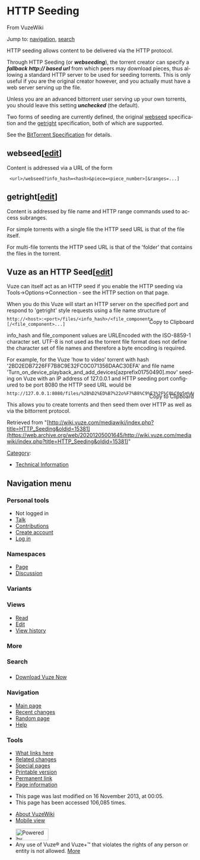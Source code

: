 <div id="mw-page-base" class="noprint">

</div>

<div id="mw-head-base" class="noprint">

</div>

<div id="content" class="mw-body" role="main">

<span id="top"></span>

<div class="mw-indicators">

</div>

# HTTP Seeding

<div id="bodyContent" class="mw-body-content">

<div id="siteSub">

From VuzeWiki

</div>

<div id="contentSub">

</div>

<div id="jump-to-nav" class="mw-jump">

Jump to: [navigation](#mw-head), [search](#p-search)

</div>

<div id="mw-content-text" class="mw-content-ltr" lang="en" dir="ltr">

HTTP seeding allows content to be delivered via the HTTP protocol.

Through HTTP Seeding (or ***webseeding***), the torrent creator can
specify a ***fallback http:// based url*** from which peers may download
pieces, thus allowing a standard HTTP server to be used for seeding
torrents. This is only useful if you are the original creator however,
and you actually must have a web server serving up the file.

Unless you are an advanced bittorrent user serving up your own torrents,
you should leave this setting ***unchecked*** (the default).

Two forms of seeding are currently defined, the original
<a href="https://web.archive.org/web/20201205001645/http://bittornado.com/docs/webseed-spec.txt" class="external text">webseed</a>
specification and the
<a href="https://web.archive.org/web/20201205001645/http://www.getright.com/seedtorrent.html" class="external text">getright</a>
specification, both of which are supported.

See the
<a href="https://web.archive.org/web/20201205001645/http://wiki.theory.org/BitTorrentSpecification#WebSeeding" class="external text">BitTorrent Specification</a>
for details.

## <span id="webseed" class="mw-headline">webseed</span><span class="mw-editsection"><span class="mw-editsection-bracket">\[</span>[edit](/web/20201205001645/http://wiki.vuze.com/mediawiki/index.php?title=HTTP_Seeding&action=edit&section=1 "Edit section: webseed")<span class="mw-editsection-bracket">\]</span></span>

Content is addressed via a URL of the form

` <url>/webseed?info_hash=<hash>&piece=<piece_number>[&ranges=...]`

## <span id="getright" class="mw-headline">getright</span><span class="mw-editsection"><span class="mw-editsection-bracket">\[</span>[edit](/web/20201205001645/http://wiki.vuze.com/mediawiki/index.php?title=HTTP_Seeding&action=edit&section=2 "Edit section: getright")<span class="mw-editsection-bracket">\]</span></span>

Content is addressed by file name and HTTP range commands used to access
subranges.

For simple torrents with a single file the HTTP seed URL is that of the
file itself.

For multi-file torrents the HTTP seed URL is that of the 'folder' that
contains the files in the torrent.

## <span id="Vuze_as_an_HTTP_Seed" class="mw-headline">Vuze as an HTTP Seed</span><span class="mw-editsection"><span class="mw-editsection-bracket">\[</span>[edit](/web/20201205001645/http://wiki.vuze.com/mediawiki/index.php?title=HTTP_Seeding&action=edit&section=3 "Edit section: Vuze as an HTTP Seed")<span class="mw-editsection-bracket">\]</span></span>

Vuze can itself act as an HTTP seed if you enable the HTTP seeding via
Tools->Options->Connection - see the HTTP section on that page.

When you do this Vuze will start an HTTP server on the specified port
and respond to 'getright' style requests using a file name structure of

<div style="text-align:right; margin-bottom:-37px;">

Copy to Clipboard

</div>

```
http://<host>:<port>/files/<info_hash>/<file_component>[/<file_component>...]
```

info_hash and file_component values are URLEncoded with the ISO-8859-1
character set. UTF-8 is not used as the torrent file format does not
define the character set of file names and therefore a byte encoding is
required.

For example, for the Vuze 'how to video' torrent with hash
'2BD2EDB7226FF7B8C9E32FC0C071356DAAC30EFA' and file name
'Turn_on_device_playback_and_add_devices\[azprefix01750490\].mov'
seeding on Vuze with an IP address of 127.0.0.1 and HTTP seeding port
configured to be port 8080 the HTTP seed URL would be

<div style="text-align:right; margin-bottom:-37px;">

Copy to Clipboard

</div>

```
http://127.0.0.1:8080/files/%2B%D2%ED%B7%22o%F7%B8%C9%E3%2F%C0%C0q5m%AA%C3%0E%FA/Turn_on_device_playback_and_add_devices[azprefix01750490].mov
```

This allows you to create torrents and then seed them over HTTP as well
as via the bittorrent protocol.

</div>

<div class="printfooter">

Retrieved from
"[http://wiki.vuze.com/mediawiki/index.php?title=HTTP_Seeding&oldid=15381](https://web.archive.org/web/20201205001645/http://wiki.vuze.com/mediawiki/index.php?title=HTTP_Seeding&oldid=15381)"

</div>

<div id="catlinks" class="catlinks" mw="interface">

<div id="mw-normal-catlinks" class="mw-normal-catlinks">

[Category](/web/20201205001645/http://wiki.vuze.com/w/Special:Categories "Special:Categories"):

-   [Technical
    Information](/web/20201205001645/http://wiki.vuze.com/w/Category:Technical_Information "Category:Technical Information")

</div>

</div>

<div class="visualClear">

</div>

</div>

</div>

<div id="mw-navigation">

## Navigation menu

<div id="mw-head">

<div id="p-personal" role="navigation"
aria-labelledby="p-personal-label">

### Personal tools

-   <span id="pt-anonuserpage">Not logged in</span>
-   <span
    id="pt-anontalk">[Talk](/web/20201205001645/http://wiki.vuze.com/w/Special:MyTalk "Discussion about edits from this IP address [n]")</span>
-   <span
    id="pt-anoncontribs">[Contributions](/web/20201205001645/http://wiki.vuze.com/w/Special:MyContributions "A list of edits made from this IP address [y]")</span>
-   <span id="pt-createaccount">[Create
    account](/web/20201205001645/http://wiki.vuze.com/mediawiki/index.php?title=Special:CreateAccount&returnto=HTTP+Seeding "You are encouraged to create an account and log in; however, it is not mandatory")</span>
-   <span id="pt-login">[Log
    in](/web/20201205001645/http://wiki.vuze.com/mediawiki/index.php?title=Special:UserLogin&returnto=HTTP+Seeding "You are encouraged to log in; however, it is not mandatory [o]")</span>

</div>

<div id="left-navigation">

<div id="p-namespaces" class="vectorTabs" role="navigation"
aria-labelledby="p-namespaces-label">

### Namespaces

-   <span
    id="ca-nstab-main">[Page](/web/20201205001645/http://wiki.vuze.com/w/HTTP_Seeding "View the content page [c]")</span>
-   <span
    id="ca-talk">[Discussion](/web/20201205001645/http://wiki.vuze.com/w/Talk:HTTP_Seeding "Discussion about the content page [t]")</span>

</div>

<div id="p-variants" class="vectorMenu emptyPortlet" role="navigation"
aria-labelledby="p-variants-label">

### Variants[](#)

<div class="menu">

</div>

</div>

</div>

<div id="right-navigation">

<div id="p-views" class="vectorTabs" role="navigation"
aria-labelledby="p-views-label">

### Views

-   <span
    id="ca-view">[Read](/web/20201205001645/http://wiki.vuze.com/w/HTTP_Seeding)</span>
-   <span
    id="ca-edit">[Edit](/web/20201205001645/http://wiki.vuze.com/mediawiki/index.php?title=HTTP_Seeding&action=edit "Edit this page [e]")</span>
-   <span id="ca-history">[View
    history](/web/20201205001645/http://wiki.vuze.com/mediawiki/index.php?title=HTTP_Seeding&action=history "Past revisions of this page [h]")</span>

</div>

<div id="p-cactions" class="vectorMenu emptyPortlet" role="navigation"
aria-labelledby="p-cactions-label">

### More[](#)

<div class="menu">

</div>

</div>

<div id="p-search" role="search">

### Search

<div id="simpleSearch">

</div>

</div>

</div>

</div>

<div id="mw-panel">

<div id="p-logo" role="banner">

<a href="/web/20201205001645/http://wiki.vuze.com/w/Main_Page" class="mw-wiki-logo" title="Visit the main page"></a>

</div>

<div id="p-" class="portal" role="navigation"
aria-labelledby="p--label">

### 

<div class="body">

-   <span id="n-Download-Vuze-Now">[Download Vuze
    Now](https://web.archive.org/web/20201205001645/http://www.vuze.com/download)</span>

</div>

</div>

<div id="p-navigation" class="portal" role="navigation"
aria-labelledby="p-navigation-label">

### Navigation

<div class="body">

-   <span id="n-mainpage-description">[Main
    page](/web/20201205001645/http://wiki.vuze.com/w/Main_Page "Visit the main page [z]")</span>
-   <span id="n-recentchanges">[Recent
    changes](/web/20201205001645/http://wiki.vuze.com/w/Special:RecentChanges "A list of recent changes in the wiki [r]")</span>
-   <span id="n-randompage">[Random
    page](/web/20201205001645/http://wiki.vuze.com/w/Special:Random "Load a random page [x]")</span>
-   <span
    id="n-help">[Help](https://web.archive.org/web/20201205001645/https://www.mediawiki.org/wiki/Special:MyLanguage/Help:Contents "The place to find out")</span>

</div>

</div>

<div id="p-tb" class="portal" role="navigation"
aria-labelledby="p-tb-label">

### Tools

<div class="body">

-   <span id="t-whatlinkshere">[What links
    here](/web/20201205001645/http://wiki.vuze.com/w/Special:WhatLinksHere/HTTP_Seeding "A list of all wiki pages that link here [j]")</span>
-   <span id="t-recentchangeslinked">[Related
    changes](/web/20201205001645/http://wiki.vuze.com/w/Special:RecentChangesLinked/HTTP_Seeding "Recent changes in pages linked from this page [k]")</span>
-   <span id="t-specialpages">[Special
    pages](/web/20201205001645/http://wiki.vuze.com/w/Special:SpecialPages "A list of all special pages [q]")</span>
-   <span id="t-print">[Printable
    version](/web/20201205001645/http://wiki.vuze.com/mediawiki/index.php?title=HTTP_Seeding&printable=yes "Printable version of this page [p]")</span>
-   <span id="t-permalink">[Permanent
    link](/web/20201205001645/http://wiki.vuze.com/mediawiki/index.php?title=HTTP_Seeding&oldid=15381 "Permanent link to this revision of the page")</span>
-   <span id="t-info">[Page
    information](/web/20201205001645/http://wiki.vuze.com/mediawiki/index.php?title=HTTP_Seeding&action=info "More information about this page")</span>

</div>

</div>

</div>

</div>

<div id="footer" role="contentinfo">

-   <span id="footer-info-lastmod">This page was last modified on 16
    November 2013, at 00:05.</span>
-   <span id="footer-info-viewcount">This page has been accessed 106,085
    times.</span>

<!-- -->

-   <span id="footer-places-about">[About
    VuzeWiki](/web/20201205001645/http://wiki.vuze.com/w/VuzeWiki:About "VuzeWiki:About")</span>
-   <span
    id="footer-places-mobileview"><a href="https://web.archive.org/web/20201205001645/http://wiki.vuze.com/mediawiki/index.php?title=HTTP_Seeding&amp;mobileaction=toggle_view_mobile" class="noprint stopMobileRedirectToggle">Mobile view</a></span>

<!-- -->

-   <span
    id="footer-poweredbyico">[<img src="/web/20201205001645im_/http://wiki.vuze.com/mediawiki/resources/assets/poweredby_mediawiki_88x31.png" srcset="/web/20201205001645im_/http://wiki.vuze.com/mediawiki/resources/assets/poweredby_mediawiki_132x47.png 1.5x, /web/20201205001645im_/http://wiki.vuze.com/mediawiki/resources/assets/poweredby_mediawiki_176x62.png 2x" width="88" height="31" alt="Powered by MediaWiki" />](//web.archive.org/web/20201205001645/http://www.mediawiki.org/)</span>
-   <span id="footer-analyticsystemsico">Any use of Vuze® and Vuze+™
    that violates the rights of any person or entity is not allowed.
    [More](https://web.archive.org/web/20201205001645/http://vuze.com/corp/legal.php)</span>

<div style="clear:both">

</div>

</div>
